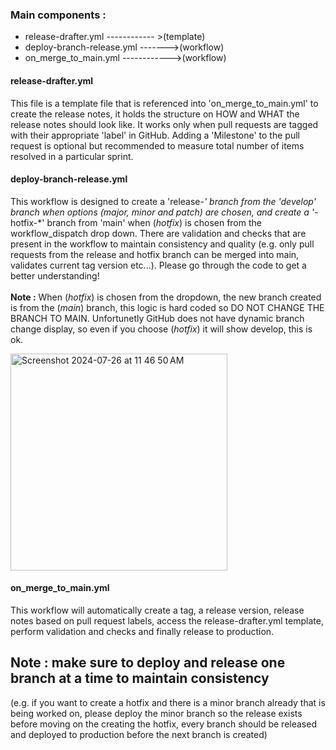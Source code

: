 ### Main components :
- release-drafter.yml ------------ >(template)
- deploy-branch-release.yml ------->(workflow)
- on_merge_to_main.yml ------------>(workflow)

#### release-drafter.yml
This file is a template file that is referenced into 'on_merge_to_main.yml' to create the release notes, it holds the structure on HOW and WHAT the release notes should look like. It works only when pull requests are tagged with their appropriate 'label' in GitHub. Adding a 'Milestone' to the pull request is optional but recommended to measure total number of items resolved in a particular sprint. 

#### deploy-branch-release.yml
This workflow is designed to create a 'release-*' branch from the 'develop' branch when options (_major, minor and patch_) are chosen, and create a '*-hotfix-*' branch from 'main' when (_hotfix_) is chosen from the workflow_dispatch drop down. There are validation and checks that are present in the workflow to maintain consistency and quality (e.g. only pull requests from the release and hotfix branch can be merged into main, validates current tag version etc...). Please go through the code to get a better understanding! <br></br>
**Note :** When (_hotfix_) is chosen from the dropdown, the new branch created is from the (_main_) branch, this logic is hard coded so DO NOT CHANGE THE BRANCH TO MAIN. Unfortunetly GitHub does not have dynamic branch change display, so even if you choose (_hotfix_) it will show develop, this is ok.

 <img width="347" alt="Screenshot 2024-07-26 at 11 46 50 AM" src="https://github.com/user-attachments/assets/081796eb-4f45-43fc-ab43-10ed4fb7f357">


#### on_merge_to_main.yml
This workflow will automatically create a tag, a release version, release notes based on pull request labels, access the release-drafter.yml template, perform validation and checks and finally release to production. 

## Note : make sure to deploy and release one branch at a time to maintain consistency
(e.g. if you want to create a hotfix and there is a minor branch already that is being worked on, please deploy the minor branch so the release exists before moving on the creating the hotfix, every branch should be released and deployed to production before the next branch is created)
